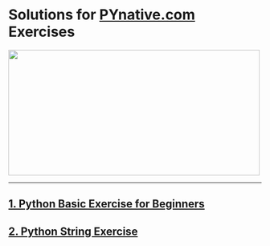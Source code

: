 # Solutions for [PYnative.com](https://pynative.com/) Exercises

<img src="https://github.blog/wp-content/uploads/2023/02/python-growing.png?resize=1600%2C850"  width="500" height="250">

----------
## [1. Python Basic Exercise for Beginners](https://github.com/sergiox13/PYnative-Exercises/tree/main/Python%20Basic%20Exercise%20for%20Beginners)

## [2. Python String Exercise](https://github.com/sergiox13/PYnative-Exercises/tree/main/Python%20String%20Exercise)



